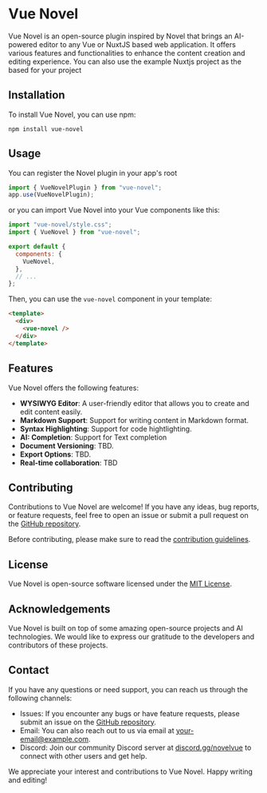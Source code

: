 # Vue Novel

Vue Novel is an open-source plugin inspired by Novel that brings an AI-powered editor to any Vue or NuxtJS based web application. It offers various features and functionalities to enhance the content creation and editing experience. You can also use the example Nuxtjs project as the based for your project

## Installation

To install Vue Novel, you can use npm:

```
npm install vue-novel
```

## Usage

You can register the Novel plugin in your app's root

```js
import { VueNovelPlugin } from "vue-novel";
app.use(VueNovelPlugin);
```

or you can import Vue Novel into your Vue components like this:

```js
import "vue-novel/style.css";
import { VueNovel } from "vue-novel";

export default {
  components: {
    VueNovel,
  },
  // ...
};
```

Then, you can use the `vue-novel` component in your template:

```html
<template>
  <div>
    <vue-novel />
  </div>
</template>
```

## Features

Vue Novel offers the following features:

- **WYSIWYG Editor**: A user-friendly editor that allows you to create and edit content easily.
- **Markdown Support**: Support for writing content in Markdown format.
- **Syntax Highlighting**: Support for code hightlighting.
- **AI: Completion**: Support for Text completion
- **Document Versioning**: TBD.
- **Export Options**: TBD.
- **Real-time collaboration**: TBD

## Contributing

Contributions to Vue Novel are welcome! If you have any ideas, bug reports, or feature requests, feel free to open an issue or submit a pull request on the [GitHub repository](https://github.com/your-github-repo).

Before contributing, please make sure to read the [contribution guidelines](CONTRIBUTING.md).

## License

Vue Novel is open-source software licensed under the [MIT License](LICENSE).

## Acknowledgements

Vue Novel is built on top of some amazing open-source projects and AI technologies. We would like to express our gratitude to the developers and contributors of these projects.

## Contact

If you have any questions or need support, you can reach us through the following channels:

- Issues: If you encounter any bugs or have feature requests, please submit an issue on the [GitHub repository](https://github.com/your-github-repo/issues).
- Email: You can also reach out to us via email at [your-email@example.com](mailto:your-email@example.com).
- Discord: Join our community Discord server at [discord.gg/novelvue](https://discord.gg/novelvue) to connect with other users and get help.

We appreciate your interest and contributions to Vue Novel. Happy writing and editing!
